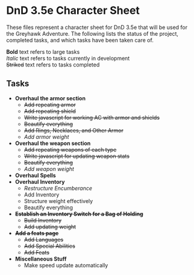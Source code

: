 # DnD 3.5e Character Sheet

These files represent a character sheet for DnD 3.5e that will be used for the Greyhawk Adventure. The following lists the status of the project, completed tasks, and which tasks have been taken care of.

**Bold** text refers to large tasks  
*Italic* text refers to tasks currently in development  
~~Striked~~ text refers to tasks completed  

## Tasks

* **Overhaul the armor section**
    * ~~Add repeating armor~~
    * ~~Add repeating shield~~
    * ~~Write javascript for working AC with armor and shields~~
    * ~~Beautify everything~~
    * ~~Add Rings, Necklaces, and Other Armor~~
    * *Add armor weight*
* **Overhaul the weapon section**
    * ~~Add repeating weapons of each type~~
    * ~~Write javascript for updating weapon stats~~
    * ~~Beautify everything~~
    * *Add weapon weight*
* **Overhaul Spells**
* **Overhaul Inventory**
    * *Restructure Encumberance*
    * Add Inventory
    * Structure weight effectively
    * Beautify everything
* ~~**Establish an Inventory Switch for a Bag of Holding**~~
    * ~~Build Inventory~~
    * ~~Add updating weight~~
* ~~**Add a feats page**~~
    * ~~Add Languages~~
    * ~~Add Special Abilities~~
    * ~~Add Feats~~
* **Miscellaneous Stuff**
    * Make speed update automatically
